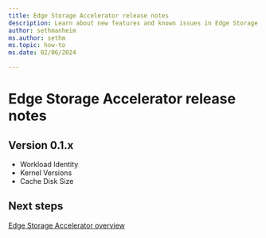 ```yaml
---
title: Edge Storage Accelerator release notes
description: Learn about new features and known issues in Edge Storage Accelerator.
author: sethmanheim
ms.author: sethm
ms.topic: how-to
ms.date: 02/06/2024

---
```


# Edge Storage Accelerator release notes

## Version 0.1.x

- Workload Identity
- Kernel Versions
- Cache Disk Size

## Next steps

[Edge Storage Accelerator overview](overview.md)